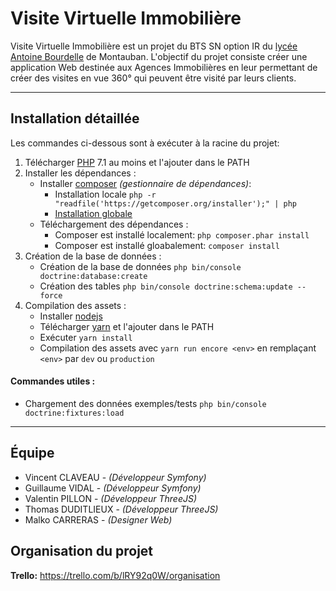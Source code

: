 ﻿# Visite Virtuelle Immobilière
Visite Virtuelle Immobilière est un projet du BTS SN option IR du [lycée Antoine Bourdelle] de Montauban.
L'objectif du projet consiste créer une application Web destinée aux Agences Immobilières en leur permettant de créer des visites en vue 360° qui peuvent être visité par leurs clients.

-----

## Installation détaillée

Les commandes ci-dessous sont à exécuter à la racine du projet:
1. Télécharger [PHP] 7.1 au moins et l'ajouter dans le PATH
2. Installer les dépendances :
    * Installer [composer] *(gestionnaire de dépendances)*:
        * Installation locale `php -r "readfile('https://getcomposer.org/installer');" | php`
        * [Installation globale]
    * Téléchargement des dépendances :
        * Composer est installé localement: `php composer.phar install`
        * Composer est installé gloabalement: `composer install`
3. Création de la base de données :
    * Création de la base de données `php bin/console doctrine:database:create`
    * Création des tables `php bin/console doctrine:schema:update --force`
4. Compilation des assets :
    * Installer [nodejs]
    * Télécharger [yarn] et l'ajouter dans le PATH
    * Exécuter `yarn install`
    * Compilation des assets avec `yarn run encore <env>` en remplaçant `<env>` par `dev` ou `production`

#### Commandes utiles :
* Chargement des données exemples/tests `php bin/console doctrine:fixtures:load`

-----

## Équipe
* Vincent CLAVEAU - *(Développeur Symfony)*
* Guillaume VIDAL - *(Développeur Symfony)*
* Valentin PILLON - *(Développeur ThreeJS)*
* Thomas DUDITLIEUX - *(Développeur ThreeJS)*
* Malko CARRERAS - *(Designer Web)*

## Organisation du projet
**Trello:** https://trello.com/b/lRY92q0W/organisation

[lycée Antoine Bourdelle]: http://bourdelle.entmip.fr/
[PHP]: http://php.net/downloads.php
[composer]: https://getcomposer.org/
[Installation globale]: https://getcomposer.org/download/
[nodejs]: https://nodejs.org/en/download/
[yarn]: https://yarnpkg.com/en/docs/install
